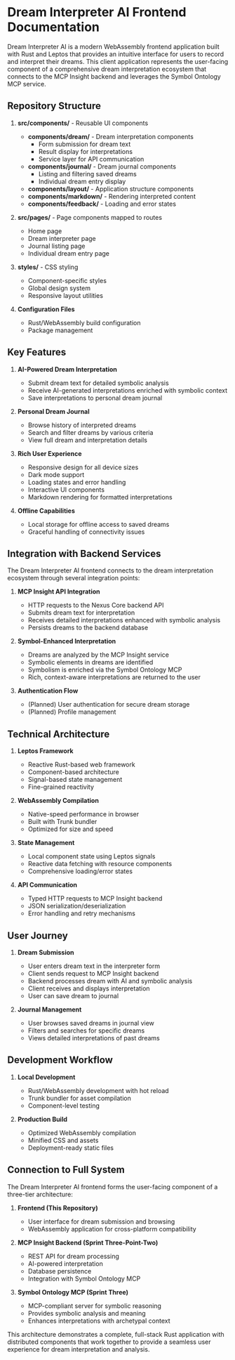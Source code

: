 # Dream Interpreter AI Frontend Documentation

Dream Interpreter AI is a modern WebAssembly frontend application built with Rust and Leptos that provides an intuitive interface for users to record and interpret their dreams. This client application represents the user-facing component of a comprehensive dream interpretation ecosystem that connects to the MCP Insight backend and leverages the Symbol Ontology MCP service.

## Repository Structure

1. **src/components/** - Reusable UI components

   - **components/dream/** - Dream interpretation components
     - Form submission for dream text
     - Result display for interpretations
     - Service layer for API communication
   - **components/journal/** - Dream journal components
     - Listing and filtering saved dreams
     - Individual dream entry display
   - **components/layout/** - Application structure components
   - **components/markdown/** - Rendering interpreted content
   - **components/feedback/** - Loading and error states

2. **src/pages/** - Page components mapped to routes

   - Home page
   - Dream interpreter page
   - Journal listing page
   - Individual dream entry page

3. **styles/** - CSS styling

   - Component-specific styles
   - Global design system
   - Responsive layout utilities

4. **Configuration Files**
   - Rust/WebAssembly build configuration
   - Package management

## Key Features

1. **AI-Powered Dream Interpretation**

   - Submit dream text for detailed symbolic analysis
   - Receive AI-generated interpretations enriched with symbolic context
   - Save interpretations to personal dream journal

2. **Personal Dream Journal**

   - Browse history of interpreted dreams
   - Search and filter dreams by various criteria
   - View full dream and interpretation details

3. **Rich User Experience**

   - Responsive design for all device sizes
   - Dark mode support
   - Loading states and error handling
   - Interactive UI components
   - Markdown rendering for formatted interpretations

4. **Offline Capabilities**
   - Local storage for offline access to saved dreams
   - Graceful handling of connectivity issues

## Integration with Backend Services

The Dream Interpreter AI frontend connects to the dream interpretation ecosystem through several integration points:

1. **MCP Insight API Integration**

   - HTTP requests to the Nexus Core backend API
   - Submits dream text for interpretation
   - Receives detailed interpretations enhanced with symbolic analysis
   - Persists dreams to the backend database

2. **Symbol-Enhanced Interpretation**

   - Dreams are analyzed by the MCP Insight service
   - Symbolic elements in dreams are identified
   - Symbolism is enriched via the Symbol Ontology MCP
   - Rich, context-aware interpretations are returned to the user

3. **Authentication Flow**
   - (Planned) User authentication for secure dream storage
   - (Planned) Profile management

## Technical Architecture

1. **Leptos Framework**

   - Reactive Rust-based web framework
   - Component-based architecture
   - Signal-based state management
   - Fine-grained reactivity

2. **WebAssembly Compilation**

   - Native-speed performance in browser
   - Built with Trunk bundler
   - Optimized for size and speed

3. **State Management**

   - Local component state using Leptos signals
   - Reactive data fetching with resource components
   - Comprehensive loading/error states

4. **API Communication**
   - Typed HTTP requests to MCP Insight backend
   - JSON serialization/deserialization
   - Error handling and retry mechanisms

## User Journey

1. **Dream Submission**

   - User enters dream text in the interpreter form
   - Client sends request to MCP Insight backend
   - Backend processes dream with AI and symbolic analysis
   - Client receives and displays interpretation
   - User can save dream to journal

2. **Journal Management**
   - User browses saved dreams in journal view
   - Filters and searches for specific dreams
   - Views detailed interpretations of past dreams

## Development Workflow

1. **Local Development**

   - Rust/WebAssembly development with hot reload
   - Trunk bundler for asset compilation
   - Component-level testing

2. **Production Build**
   - Optimized WebAssembly compilation
   - Minified CSS and assets
   - Deployment-ready static files

## Connection to Full System

The Dream Interpreter AI frontend forms the user-facing component of a three-tier architecture:

1. **Frontend (This Repository)**

   - User interface for dream submission and browsing
   - WebAssembly application for cross-platform compatibility

2. **MCP Insight Backend (Sprint Three-Point-Two)**

   - REST API for dream processing
   - AI-powered interpretation
   - Database persistence
   - Integration with Symbol Ontology MCP

3. **Symbol Ontology MCP (Sprint Three)**
   - MCP-compliant server for symbolic reasoning
   - Provides symbolic analysis and meaning
   - Enhances interpretations with archetypal context

This architecture demonstrates a complete, full-stack Rust application with distributed components that work together to provide a seamless user experience for dream interpretation and analysis.
